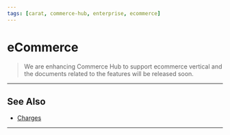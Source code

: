 ```yaml
---
tags: [carat, commerce-hub, enterprise, ecommerce]
---
```


# eCommerce

<!-- theme: danger -->
> We are enhancing Commerce Hub to support ecommerce vertical and the documents related to the features will be released soon.

---

## See Also
- [Charges](?path=docs/Resources/API-Documents/Payments/Charges.md)

---
